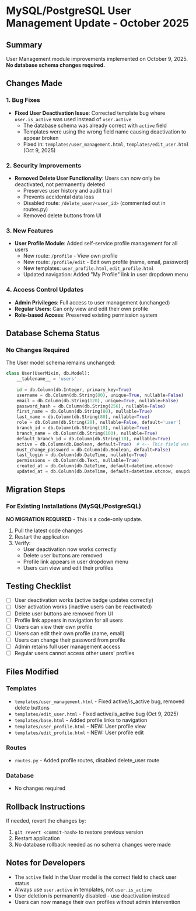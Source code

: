 # MySQL/PostgreSQL User Management Update - October 2025

## Summary
User Management module improvements implemented on October 9, 2025. **No database schema changes required.**

## Changes Made

### 1. Bug Fixes
- **Fixed User Deactivation Issue**: Corrected template bug where `user.is_active` was used instead of `user.active`
  - The database schema was already correct with `active` field
  - Templates were using the wrong field name causing deactivation to appear broken
  - Fixed in: `templates/user_management.html`, `templates/edit_user.html` (Oct 9, 2025)

### 2. Security Improvements
- **Removed Delete User Functionality**: Users can now only be deactivated, not permanently deleted
  - Preserves user history and audit trail
  - Prevents accidental data loss
  - Disabled route: `/delete_user/<user_id>` (commented out in routes.py)
  - Removed delete buttons from UI

### 3. New Features
- **User Profile Module**: Added self-service profile management for all users
  - New route: `/profile` - View own profile
  - New route: `/profile/edit` - Edit own profile (name, email, password)
  - New templates: `user_profile.html`, `edit_profile.html`
  - Updated navigation: Added "My Profile" link in user dropdown menu

### 4. Access Control Updates
- **Admin Privileges**: Full access to user management (unchanged)
- **Regular Users**: Can only view and edit their own profile
- **Role-based Access**: Preserved existing permission system

## Database Schema Status

### No Changes Required
The User model schema remains unchanged:
```python
class User(UserMixin, db.Model):
    __tablename__ = 'users'
    
    id = db.Column(db.Integer, primary_key=True)
    username = db.Column(db.String(80), unique=True, nullable=False)
    email = db.Column(db.String(120), unique=True, nullable=False)
    password_hash = db.Column(db.String(256), nullable=False)
    first_name = db.Column(db.String(80), nullable=True)
    last_name = db.Column(db.String(80), nullable=True)
    role = db.Column(db.String(20), nullable=False, default='user')
    branch_id = db.Column(db.String(10), nullable=True)
    branch_name = db.Column(db.String(100), nullable=True)
    default_branch_id = db.Column(db.String(10), nullable=True)
    active = db.Column(db.Boolean, default=True)  # <-- This field was already correct
    must_change_password = db.Column(db.Boolean, default=False)
    last_login = db.Column(db.DateTime, nullable=True)
    permissions = db.Column(db.Text, nullable=True)
    created_at = db.Column(db.DateTime, default=datetime.utcnow)
    updated_at = db.Column(db.DateTime, default=datetime.utcnow, onupdate=datetime.utcnow)
```

## Migration Steps

### For Existing Installations (MySQL/PostgreSQL)
**NO MIGRATION REQUIRED** - This is a code-only update.

1. Pull the latest code changes
2. Restart the application
3. Verify:
   - User deactivation now works correctly
   - Delete user buttons are removed
   - Profile link appears in user dropdown menu
   - Users can view and edit their profiles

## Testing Checklist

- [ ] User deactivation works (active badge updates correctly)
- [ ] User activation works (inactive users can be reactivated)
- [ ] Delete user buttons are removed from UI
- [ ] Profile link appears in navigation for all users
- [ ] Users can view their own profile
- [ ] Users can edit their own profile (name, email)
- [ ] Users can change their password from profile
- [ ] Admin retains full user management access
- [ ] Regular users cannot access other users' profiles

## Files Modified

### Templates
- `templates/user_management.html` - Fixed active/is_active bug, removed delete buttons
- `templates/edit_user.html` - Fixed active/is_active bug (Oct 9, 2025)
- `templates/base.html` - Added profile links to navigation
- `templates/user_profile.html` - NEW: User profile view
- `templates/edit_profile.html` - NEW: User profile edit

### Routes
- `routes.py` - Added profile routes, disabled delete_user route

### Database
- No changes required

## Rollback Instructions

If needed, revert the changes by:
1. `git revert <commit-hash>` to restore previous version
2. Restart application
3. No database rollback needed as no schema changes were made

## Notes for Developers

- The `active` field in the User model is the correct field to check user status
- Always use `user.active` in templates, not `user.is_active`
- User deletion is permanently disabled - use deactivation instead
- Users can now manage their own profiles without admin intervention
